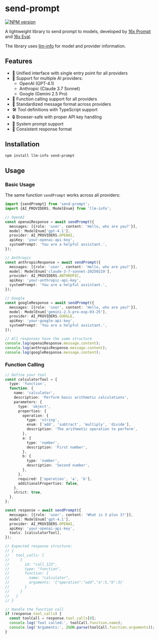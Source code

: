 # send-prompt

[![NPM version](https://img.shields.io/npm/v/send-prompt)](https://www.npmjs.com/package/send-prompt)

A lightweight library to send prompt to models, developed by [16x Prompt](https://prompt.16x.engineer) and [16x Eval](https://eval.16x.engineer).

The library uses [llm-info](https://www.npmjs.com/package/llm-info) for model and provider information.

## Features

- 🔄 Unified interface with single entry point for all providers
- 🤖 Support for multiple AI providers:
  - OpenAI (GPT-4.1)
  - Anthropic (Claude 3.7 Sonnet)
  - Google (Gemini 2.5 Pro)
- 🔧 Function calling support for all providers
- 💬 Standardized message format across providers
- 🛠️ Tool definitions with TypeScript support
- 🔒 Browser-safe with proper API key handling
- 📝 System prompt support
- 🎯 Consistent response format

## Installation

```bash
npm install llm-info send-prompt
```

## Usage

### Basic Usage

The same function `sendPrompt` works across all providers:

```typescript
import {sendPrompt} from 'send-prompt';
import {AI_PROVIDERS, ModelEnum} from 'llm-info';

// OpenAI
const openaiResponse = await sendPrompt({
  messages: [{role: 'user', content: 'Hello, who are you?'}],
  model: ModelEnum['gpt-4.1'],
  provider: AI_PROVIDERS.OPENAI,
  apiKey: 'your-openai-api-key',
  systemPrompt: 'You are a helpful assistant.',
});

// Anthropic
const anthropicResponse = await sendPrompt({
  messages: [{role: 'user', content: 'Hello, who are you?'}],
  model: ModelEnum['claude-3-7-sonnet-20250219'],
  provider: AI_PROVIDERS.ANTHROPIC,
  apiKey: 'your-anthropic-api-key',
  systemPrompt: 'You are a helpful assistant.',
});

// Google
const googleResponse = await sendPrompt({
  messages: [{role: 'user', content: 'Hello, who are you?'}],
  model: ModelEnum['gemini-2.5-pro-exp-03-25'],
  provider: AI_PROVIDERS.GOOGLE,
  apiKey: 'your-google-api-key',
  systemPrompt: 'You are a helpful assistant.',
});

// All responses have the same structure
console.log(openaiResponse.message.content);
console.log(anthropicResponse.message.content);
console.log(googleResponse.message.content);
```

### Function Calling

```typescript
// Define your tool
const calculatorTool = {
  type: 'function',
  function: {
    name: 'calculator',
    description: 'Perform basic arithmetic calculations',
    parameters: {
      type: 'object',
      properties: {
        operation: {
          type: 'string',
          enum: ['add', 'subtract', 'multiply', 'divide'],
          description: 'The arithmetic operation to perform',
        },
        a: {
          type: 'number',
          description: 'First number',
        },
        b: {
          type: 'number',
          description: 'Second number',
        },
      },
      required: ['operation', 'a', 'b'],
      additionalProperties: false,
    },
    strict: true,
  },
};

const response = await sendPrompt({
  messages: [{role: 'user', content: 'What is 5 plus 3?'}],
  model: ModelEnum['gpt-4.1'],
  provider: AI_PROVIDERS.OPENAI,
  apiKey: 'your-openai-api-key',
  tools: [calculatorTool],
});

// Expected response structure:
// {
//   tool_calls: [
//     {
//       id: "call_123",
//       type: "function",
//       function: {
//         name: "calculator",
//         arguments: '{"operation":"add","a":5,"b":3}'
//       }
//     }
//   ]
// }

// Handle the function call
if (response.tool_calls) {
  const toolCall = response.tool_calls[0];
  console.log('Tool called:', toolCall.function.name);
  console.log('Arguments:', JSON.parse(toolCall.function.arguments));
}
```
